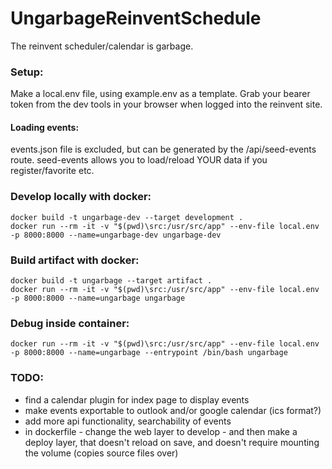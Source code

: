 # UngarbageReinventSchedule
The reinvent scheduler/calendar is garbage.

### Setup:
Make a local.env file, using example.env as a template. Grab your bearer token from the dev tools in your browser when logged into the reinvent site.

#### Loading events:
events.json file is excluded, but can be generated by the /api/seed-events route. seed-events allows you to load/reload YOUR data if you register/favorite etc.

### Develop locally with docker:
```
docker build -t ungarbage-dev --target development .
docker run --rm -it -v "$(pwd)\src:/usr/src/app" --env-file local.env -p 8000:8000 --name=ungarbage-dev ungarbage-dev
```

### Build artifact with docker:
```
docker build -t ungarbage --target artifact .
docker run --rm -it -v "$(pwd)\src:/usr/src/app" --env-file local.env -p 8000:8000 --name=ungarbage ungarbage
```

### Debug inside container:
```
docker run --rm -it -v "$(pwd)\src:/usr/src/app" --env-file local.env -p 8000:8000 --name=ungarbage --entrypoint /bin/bash ungarbage
```


### TODO:
- find a calendar plugin for index page to display events
- make events exportable to outlook and/or google calendar (ics format?)
- add more api functionality, searchability of events
- in dockerfile - change the web layer to develop - and then make a deploy layer, that doesn't reload on save, and doesn't require mounting the volume (copies source files over)